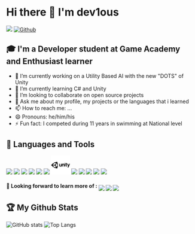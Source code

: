 # Hi there 👋 I'm dev1ous

![](https://visitor-badge.laobi.icu/badge?page_id=dev1ous.dev1ous)
[![Github](https://img.shields.io/github/followers/dev1ous?label=Follow&style=social)](https://github.com/dev1ous)

## :mortar_board: I'm a Developer student at Game Academy and Enthusiast learner

- 🔭 I’m currently working on a Utility Based AI with the new "DOTS" of Unity
- 🌱 I’m currently learning C# and Unity
- 👯 I’m looking to collaborate on open source projects
- 💬 Ask me about my profile, my projects or the languages that i learned
- 📫 How to reach me: ...
- 😄 Pronouns: he/him/his
- ⚡ Fun fact: I competed during 11 years in swimming at National level

## :school_satchel: Languages and Tools

<img width="50px" src="https://raw.githubusercontent.com/yurijserrano/Github-Profile-Readme-Logos/master/programming%20languages/c%23.svg" /> <img width="50px" src="https://raw.githubusercontent.com/yurijserrano/Github-Profile-Readme-Logos/master/programming%20languages/c%2B%2B.svg" /> <img width="50px" src="https://raw.githubusercontent.com/yurijserrano/Github-Profile-Readme-Logos/master/programming%20languages/c.svg" /> <img width="50px" src="https://raw.githubusercontent.com/yurijserrano/Github-Profile-Readme-Logos/master/text%20editors/atom.svg" /> <img width="50px" src="https://raw.githubusercontent.com/yurijserrano/Github-Profile-Readme-Logos/master/text%20editors/notepad%2B%2B.png" /> <img width="50px" src="https://raw.githubusercontent.com/yurijserrano/Github-Profile-Readme-Logos/master/cloud/github.svg" /> <img width="50px" src="https://raw.githubusercontent.com/github/explore/80688e429a7d4ef2fca1e82350fe8e3517d3494d/topics/unity/unity.png" />  <img width="50px" src="https://camo.githubusercontent.com/f9c6fd1bc8ce0f2179b9d13b6aa0ba35b501a426896dfc3f19c6b6cc12d28682/68747470733a2f2f6669727374636f6e747269627574696f6e732e6769746875622e696f2f6173736574732f6775692d746f6f6c2d7475746f7269616c732f736f75726365747265652d6d61636f732d7475746f7269616c2f736f75726365747265652d6c6f676f2e706e67" />  <img width="50px" src="https://camo.githubusercontent.com/ee7c2a37b02913fa0c8391d5ac4902336333e57dde7ab47ace2fb2e01ed1682e/68747470733a2f2f7777772e7068702e6e65742f696d616765732f6c6f676f732f6e65772d7068702d6c6f676f2e737667" />  <img width="50px" src="https://upload.wikimedia.org/wikipedia/fr/thumb/6/62/MySQL.svg/1200px-MySQL.svg.png" /> <img width="50px" src="https://upload.wikimedia.org/wikipedia/commons/5/5f/Visual_Studio_Logo_%282013-2017%29.svg" /> <img width="50px" src="https://upload.wikimedia.org/wikipedia/commons/thumb/a/ae/Github-desktop-logo-symbol.svg/1024px-Github-desktop-logo-symbol.svg.png" />

#### 🌱 Looking forward to learn more of : <img align="middle" width="30px" src="https://upload.wikimedia.org/wikipedia/commons/thumb/2/20/UE_Logo_Black_Centered.svg/1200px-UE_Logo_Black_Centered.svg.png" /> <img align="middle" width="80px" src="https://encrypted-tbn0.gstatic.com/images?q=tbn:ANd9GcRqTW54nK2vddD26X8Rz0bvBOkPMZCIGY5fHSFsoHUxRBoAHxnMTYtBhXEbWO0djFpgnZY&usqp=CAU" /> <img align="middle" width="80px" src="https://cdn.icon-icons.com/icons2/2699/PNG/512/perforce_logo_icon_170858.png" />

## :trophy: My Github Stats

![GitHub stats](https://github-readme-stats.vercel.app/api?username=dev1ous&show_icons=true&theme=algolia)
![Top Langs](https://github-readme-stats.vercel.app/api/top-langs/?username=dev1ous&theme=algolia)

